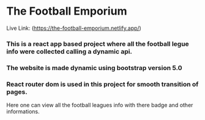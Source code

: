 # The Football Emporium 
Live Link: (https://the-football-emporium.netlify.app/)
### This is a react app based project where all the football legue info were collected calling a dynamic api.
### The website is made dynamic using bootstrap version 5.0
### React router dom is used in this project for smooth transition of pages.
Here one can view all the football leagues info with there badge and other informations.



